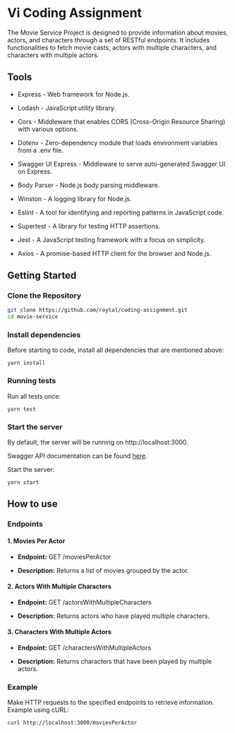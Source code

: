 # Vi Coding Assignment 

The Movie Service Project is designed to provide information about movies, actors, and characters through a set of RESTful endpoints. It includes functionalities to fetch movie casts, actors with multiple characters, and characters with multiple actors.

## Tools
- Express - Web framework for Node.js.


- Lodash - JavaScript utility library.
  

- Cors - Middleware that enables CORS (Cross-Origin Resource Sharing) with various options.
  

- Dotenv - Zero-dependency module that loads environment variables from a .env file.


- Swagger UI Express - Middleware to serve auto-generated Swagger UI on Express.


- Body Parser - Node.js body parsing middleware.
  

- Winston - A logging library for Node.js.


- Eslint - A tool for identifying and reporting patterns in JavaScript code.


- Supertest - A library for testing HTTP assertions.


- Jest - A JavaScript testing framework with a focus on simplicity.


- Axios - A promise-based HTTP client for the browser and Node.js.


## Getting Started

### Clone the Repository
   ```bash
   git clone https://github.com/roytal/coding-assignment.git
   cd movie-service
   ```

### Install dependencies

Before starting to code, install all dependencies that are mentioned above:

```shell
yarn install
```

### Running tests

Run all tests once:

```shell
yarn test
```

### Start the server

By default, the server will be running on http://localhost:3000.

Swagger API documentation can be found [here](http://localhost:3000/api-docs).

Start the server:

```shell
yarn start
```

## How to use

### Endpoints

#### 1. Movies Per Actor

- **Endpoint:** GET /moviesPerActor

- **Description:**
  Returns a list of movies grouped by the actor.


#### 2. Actors With Multiple Characters

- **Endpoint:** GET /actorsWithMultipleCharacters

- **Description:**
  Returns actors who have played multiple characters.


#### 3. Characters With Multiple Actors

- **Endpoint:** GET /charactersWithMultipleActors

- **Description:**
  Returns characters that have been played by multiple actors.


### Example

Make HTTP requests to the specified endpoints to retrieve information. Example using cURL:

```bash
curl http://localhost:3000/moviesPerActor
```

